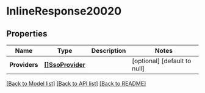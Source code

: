 # InlineResponse20020

## Properties
Name | Type | Description | Notes
------------ | ------------- | ------------- | -------------
**Providers** | [**[]SsoProvider**](SSOProvider.md) |  | [optional] [default to null]

[[Back to Model list]](../README.md#documentation-for-models) [[Back to API list]](../README.md#documentation-for-api-endpoints) [[Back to README]](../README.md)

